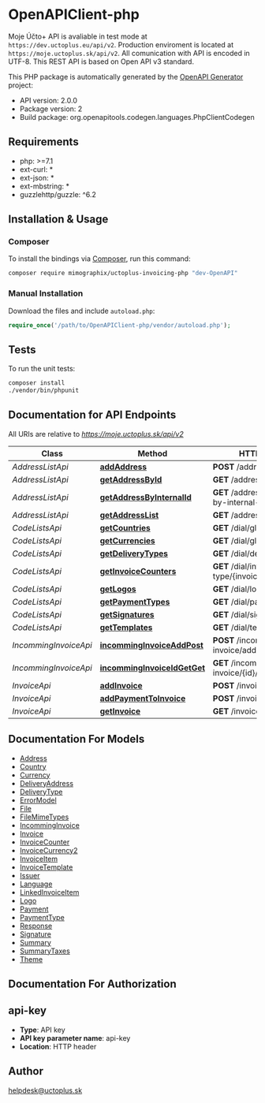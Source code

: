 # OpenAPIClient-php

Moje Účto+ API is avaliable in test mode at `https://dev.uctoplus.eu/api/v2`.  Production enviroment is located at `https://moje.uctoplus.sk/api/v2`.  All comunication with API is encoded in UTF-8. This REST API is based on Open API v3 standard.

This PHP package is automatically generated by the [OpenAPI Generator](https://openapi-generator.tech) project:

- API version: 2.0.0
- Package version: 2
- Build package: org.openapitools.codegen.languages.PhpClientCodegen

## Requirements

* php: >=7.1
* ext-curl: *
* ext-json: *
* ext-mbstring: *
* guzzlehttp/guzzle: ^6.2

## Installation & Usage

### Composer

To install the bindings via [Composer](http://getcomposer.org/), run this command:

```bash
composer require mimographix/uctoplus-invoicing-php "dev-OpenAPI"
```

### Manual Installation

Download the files and include `autoload.php`:

```php
require_once('/path/to/OpenAPIClient-php/vendor/autoload.php');
```

## Tests

To run the unit tests:

```bash
composer install
./vendor/bin/phpunit
```

## Documentation for API Endpoints

All URIs are relative to *https://moje.uctoplus.sk/api/v2*

Class | Method | HTTP request | Description
------------ | ------------- | ------------- | -------------
*AddressListApi* | [**addAddress**](docs/Api/AddressListApi.md#addaddress) | **POST** /address-list/add | addAddress
*AddressListApi* | [**getAddressById**](docs/Api/AddressListApi.md#getaddressbyid) | **GET** /address-list/{id}/get | getAddressById.
*AddressListApi* | [**getAddressByInternalId**](docs/Api/AddressListApi.md#getaddressbyinternalid) | **GET** /address-list/{id}/get-by-internal-id | getAddressByInternalId.
*AddressListApi* | [**getAddressList**](docs/Api/AddressListApi.md#getaddresslist) | **GET** /address-list | getAddressList
*CodeListsApi* | [**getCountries**](docs/Api/CodeListsApi.md#getcountries) | **GET** /dial/global/countries | getCountries
*CodeListsApi* | [**getCurrencies**](docs/Api/CodeListsApi.md#getcurrencies) | **GET** /dial/global/currencies | getCurrencies
*CodeListsApi* | [**getDeliveryTypes**](docs/Api/CodeListsApi.md#getdeliverytypes) | **GET** /dial/delivery-types | getDeliveryTypes
*CodeListsApi* | [**getInvoiceCounters**](docs/Api/CodeListsApi.md#getinvoicecounters) | **GET** /dial/invoice-type/{invoiceType}/counters | getInvoiceCounters
*CodeListsApi* | [**getLogos**](docs/Api/CodeListsApi.md#getlogos) | **GET** /dial/logos | getLogos
*CodeListsApi* | [**getPaymentTypes**](docs/Api/CodeListsApi.md#getpaymenttypes) | **GET** /dial/payment-types | getPaymentTypes
*CodeListsApi* | [**getSignatures**](docs/Api/CodeListsApi.md#getsignatures) | **GET** /dial/signatures | getSignatures
*CodeListsApi* | [**getTemplates**](docs/Api/CodeListsApi.md#gettemplates) | **GET** /dial/templates | getTemplates
*IncommingInvoiceApi* | [**incommingInvoiceAddPost**](docs/Api/IncommingInvoiceApi.md#incomminginvoiceaddpost) | **POST** /incomming-invoice/add | Create Incomming Invoice.
*IncommingInvoiceApi* | [**incommingInvoiceIdGetGet**](docs/Api/IncommingInvoiceApi.md#incomminginvoiceidgetget) | **GET** /incomming-invoice/{id}/get | Returns Incomming Invoice.
*InvoiceApi* | [**addInvoice**](docs/Api/InvoiceApi.md#addinvoice) | **POST** /invoice/add | addInvoice
*InvoiceApi* | [**addPaymentToInvoice**](docs/Api/InvoiceApi.md#addpaymenttoinvoice) | **POST** /invoice/{id}/pay | addPaymentToInvoice
*InvoiceApi* | [**getInvoice**](docs/Api/InvoiceApi.md#getinvoice) | **GET** /invoice/{id}/get | getInvoice


## Documentation For Models

 - [Address](docs/Model/Address.md)
 - [Country](docs/Model/Country.md)
 - [Currency](docs/Model/Currency.md)
 - [DeliveryAddress](docs/Model/DeliveryAddress.md)
 - [DeliveryType](docs/Model/DeliveryType.md)
 - [ErrorModel](docs/Model/ErrorModel.md)
 - [File](docs/Model/File.md)
 - [FileMimeTypes](docs/Model/FileMimeTypes.md)
 - [IncommingInvoice](docs/Model/IncommingInvoice.md)
 - [Invoice](docs/Model/Invoice.md)
 - [InvoiceCounter](docs/Model/InvoiceCounter.md)
 - [InvoiceCurrency2](docs/Model/InvoiceCurrency2.md)
 - [InvoiceItem](docs/Model/InvoiceItem.md)
 - [InvoiceTemplate](docs/Model/InvoiceTemplate.md)
 - [Issuer](docs/Model/Issuer.md)
 - [Language](docs/Model/Language.md)
 - [LinkedInvoiceItem](docs/Model/LinkedInvoiceItem.md)
 - [Logo](docs/Model/Logo.md)
 - [Payment](docs/Model/Payment.md)
 - [PaymentType](docs/Model/PaymentType.md)
 - [Response](docs/Model/Response.md)
 - [Signature](docs/Model/Signature.md)
 - [Summary](docs/Model/Summary.md)
 - [SummaryTaxes](docs/Model/SummaryTaxes.md)
 - [Theme](docs/Model/Theme.md)


## Documentation For Authorization



## api-key


- **Type**: API key
- **API key parameter name**: api-key
- **Location**: HTTP header



## Author

helpdesk@uctoplus.sk

